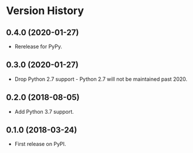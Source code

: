 # Version History

## 0.4.0 (2020-01-27)

- Rerelease for PyPy.

## 0.3.0 (2020-01-27)

- Drop Python 2.7 support - Python 2.7 will not be maintained past 2020.

## 0.2.0 (2018-08-05)

- Add Python 3.7 support.

## 0.1.0 (2018-03-24)

- First release on PyPI.
